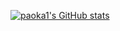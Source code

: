 [![paoka1's GitHub stats](https://github-readme-stats.vercel.app/api?username=paoka1&show_icons=true)](https://github.com/anuraghazra/github-readme-stats)
